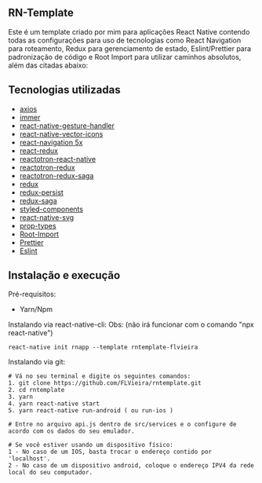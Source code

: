 ## RN-Template

Este é um template criado por mim para aplicações React Native contendo todas as configurações para uso de tecnologias como
React Navigation para roteamento, Redux para gerenciamento de estado, Eslint/Prettier para padronização de código e Root Import
para utilizar caminhos absolutos, além das citadas abaixo:

## Tecnologias utilizadas

- [axios](https://github.com/axios/axios)
- [immer](https://github.com/immerjs/immer)
- [react-native-gesture-handler](https://github.com/kmagiera/react-native-gesture-handler)
- [react-native-vector-icons](https://github.com/oblador/react-native-vector-icons)
- [react-navigation 5x](https://github.com/react-navigation/react-navigation) 
- [react-redux](https://github.com/reduxjs/react-redux)
- [reactotron-react-native](https://github.com/infinitered/reactotron-react-native)
- [reactotron-redux](https://github.com/infinitered/reactotron-redux)
- [reactotron-redux-saga](https://github.com/infinitered/reactotron-redux-saga)
- [redux](https://github.com/reduxjs/redux)
- [redux-persist](https://github.com/rt2zz/redux-persist)
- [redux-saga](https://github.com/redux-saga/redux-saga)
- [styled-components](https://github.com/styled-components/styled-components)
- [react-native-svg](https://github.com/react-native-community/react-native-svg)
- [prop-types](https://github.com/facebook/prop-types)
- [Root-Import](https://github.com/entwicklerstube/babel-plugin-root-import)
- [Prettier](https://github.com/prettier/prettier)
- [Eslint](https://github.com/eslint/eslint)

## Instalação e execução

Pré-requisitos:

- Yarn/Npm 

Instalando via react-native-cli: 
Obs: (não irá funcionar com o comando "npx react-native")

````
react-native init rnapp --template rntemplate-flvieira
````

Instalando via git: 

```
# Vá no seu terminal e digite os seguintes comandos:
1. git clone https://github.com/FLVieira/rntemplate.git
2. cd rntemplate
3. yarn 
4. yarn react-native start
5. yarn react-native run-android ( ou run-ios )

# Entre no arquivo api.js dentro de src/services e o configure de acordo com os dados do seu emulador. 

# Se você estiver usando um dispositivo físico:
1 - No caso de um IOS, basta trocar o endereço contido por 'localhost'.
2 - No caso de um dispositivo android, coloque o endereço IPV4 da rede local do seu computador.
```

